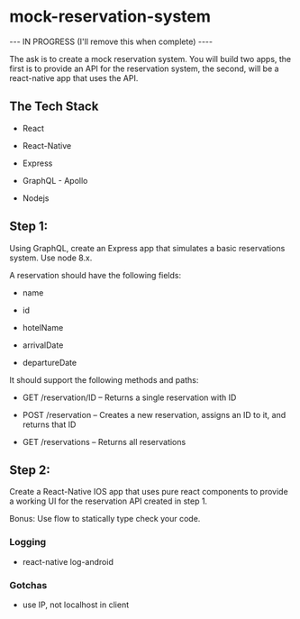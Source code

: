 # mock-reservation-system

--- IN PROGRESS (I'll remove this when complete) ----

The ask is to create a mock reservation system. You will build two apps, the first is to provide an API for the reservation system, the second, will be a react-native app that uses the API.

## The Tech Stack

-   React

-   React-Native

-   Express

-   GraphQL - Apollo

-   Nodejs

## Step 1:

Using GraphQL, create an Express app that simulates a basic reservations system. Use node 8.x.

A reservation should have the following fields:

-   name

-   id

-   hotelName

-   arrivalDate

-   departureDate

It should support the following methods and paths:

-   GET /reservation/ID – Returns a single reservation with ID

-   POST /reservation – Creates a new reservation, assigns an ID to it, and returns that ID

-   GET /reservations – Returns all reservations

## Step 2:

Create a React-Native IOS app that uses pure react components to provide a working UI for the reservation API created in step 1.

Bonus: Use flow to statically type check your code.

### Logging

-   react-native log-android

### Gotchas

-   use IP, not localhost in client
